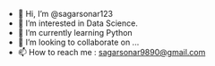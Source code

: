 - 👋 Hi, I’m @sagarsonar123
- 👀 I’m interested in Data Science.
- 🌱 I’m currently learning Python
- 💞️ I’m looking to collaborate on ...
- 📫 How to reach me : sagarsonar9890@gmail.com

<!---
sagarsonar123/sagarsonar123 is a ✨ special ✨ repository because its `README.md` (this file) appears on your GitHub profile.
You can click the Preview link to take a look at your changes.
--->

